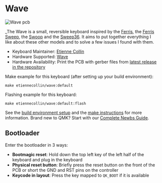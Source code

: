 # Wave

![Wave pcb](https://i.imgur.com/oWF1Fnr.png)

_The Wave is a small, reversible keyboard inspired by the [Ferris](https://github.com/pierrechevalier83/ferris), the [Ferris Sweep](https://github.com/davidphilipbarr/Sweep), the [Swoop](https://github.com/jimmerricks/swoop) and the [Sweep36](https://github.com/sadekbaroudi/sweep36). It aims to put together everything I like about these other models and to solve a few issues I found with them.

-   Keyboard Maintainer: [Etienne Collin](https://github.com/etiennecollin)
-   Hardware Supported: [Wave](https://github.com/etiennecollin/wave)
-   Hardware Availability: Print the PCB with gerber files from [latest release in the repository](https://github.com/etiennecollin/wave/releases/latest)

Make example for this keyboard (after setting up your build environment):

    make etiennecollin/wave:default

Flashing example for this keyboard:

    make etiennecollin/wave:default:flash

See the [build environment setup](https://docs.qmk.fm/#/getting_started_build_tools) and the [make instructions](https://docs.qmk.fm/#/getting_started_make_guide) for more information. Brand new to QMK? Start with our [Complete Newbs Guide](https://docs.qmk.fm/#/newbs).

## Bootloader

Enter the bootloader in 3 ways:

-   **Bootmagic reset**: Hold down the top left key of the left half of the keyboard and plug in the keyboard
-   **Physical reset button**: Briefly press the reset button on the front of the PCB or short the GND and RST pins on the controller
-   **Keycode in layout**: Press the key mapped to `QK_BOOT` if it is available
